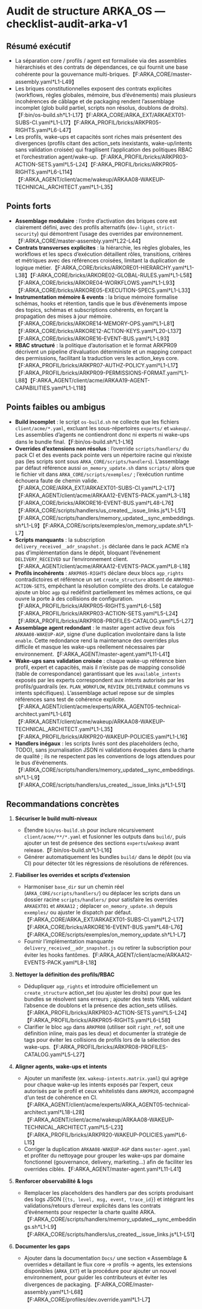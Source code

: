 # Audit de structure ARKA_OS — checklist-audit-arka-v1

## Résumé exécutif
- La séparation core / profils / agent est formalisée via des assemblies hiérarchisés et des contrats de dépendances, ce qui fournit une base cohérente pour la gouvernance multi-briques.【F:ARKA_CORE/master-assembly.yaml†L1-L49】
- Les briques constitutionnelles exposent des contrats explicites (workflows, règles globales, mémoire, bus d’événements) mais plusieurs incohérences de câblage et de packaging rendent l’assemblage incomplet (glob build partiel, scripts non résolus, doublons de droits).【F:bin/os-build.sh†L1-L17】【F:ARKA_CORE/ARKA_EXT/ARKAEXT01-SUBS-CI.yaml†L1-L17】【F:ARKA_PROFIL/bricks/ARKPR05-RIGHTS.yaml†L6-L47】
- Les profils, wake-ups et capacités sont riches mais présentent des divergences (profils citant des action_sets inexistants, wake-up/intents sans validation croisée) qui fragilisent l’application des politiques RBAC et l’orchestration agent/wake-up.【F:ARKA_PROFIL/bricks/ARKPR03-ACTION-SETS.yaml†L5-L24】【F:ARKA_PROFIL/bricks/ARKPR05-RIGHTS.yaml†L6-L114】【F:ARKA_AGENT/client/acme/wakeup/ARKAA08-WAKEUP-TECHNICAL_ARCHITECT.yaml†L1-L35】

## Points forts
- **Assemblage modulaire** : l’ordre d’activation des briques core est clairement défini, avec des profils alternatifs (`dev-light`, `strict-security`) qui démontrent l’usage des overrides par environnement.【F:ARKA_CORE/master-assembly.yaml†L22-L44】
- **Contrats transverses explicites** : la hiérarchie, les règles globales, les workflows et les specs d’exécution détaillent rôles, transitions, critères et métriques avec des références croisées, limitant la duplication de logique métier.【F:ARKA_CORE/bricks/ARKORE01-HIERARCHY.yaml†L1-L38】【F:ARKA_CORE/bricks/ARKORE02-GLOBAL-RULES.yaml†L1-L58】【F:ARKA_CORE/bricks/ARKORE04-WORKFLOWS.yaml†L1-L93】【F:ARKA_CORE/bricks/ARKORE05-EXECUTION-SPECS.yaml†L1-L33】
- **Instrumentation mémoire & events** : la brique mémoire formalise schémas, hooks et rétention, tandis que le bus d’événements impose des topics, schémas et subscriptions cohérents, en forçant la propagation des mises à jour mémoire.【F:ARKA_CORE/bricks/ARKORE14-MEMORY-OPS.yaml†L1-L81】【F:ARKA_CORE/bricks/ARKORE12-ACTION-KEYS.yaml†L20-L137】【F:ARKA_CORE/bricks/ARKORE16-EVENT-BUS.yaml†L1-L93】
- **RBAC structuré** : la politique d’autorisation et le format ARKPR09 décrivent un pipeline d’évaluation déterministe et un mapping compact des permissions, facilitant la traduction vers les action_keys core.【F:ARKA_PROFIL/bricks/ARKPR07-AUTHZ-POLICY.yaml†L1-L17】【F:ARKA_PROFIL/bricks/ARKPR09-PERMISSIONS-FORMAT.yaml†L1-L88】【F:ARKA_AGENT/client/acme/ARKAA19-AGENT-CAPABILITIES.yaml†L1-L118】

## Points faibles ou ambigus
- **Build incomplet** : le script `os-build.sh` ne collecte que les fichiers `client/acme/*.yaml`, excluant les sous-répertoires `experts/` et `wakeup/`. Les assemblies d’agents ne contiendront donc ni experts ni wake-ups dans le bundle final.【F:bin/os-build.sh†L1-L16】
- **Overrides d’extensions non résolus** : l’override `scripts/handlers/` du pack CI et des events pack pointe vers un répertoire racine qui n’existe pas (les scripts sont sous `ARKA_CORE/scripts/handlers`). L’assemblage par défaut référence aussi `on_memory_update.sh` dans `scripts/` alors que le fichier vit dans `ARKA_CORE/scripts/exemples/` ; l’exécution runtime échouera faute de chemin valide.【F:ARKA_CORE/ARKA_EXT/ARKAEXT01-SUBS-CI.yaml†L2-L17】【F:ARKA_AGENT/client/acme/ARKAA12-EVENTS-PACK.yaml†L3-L18】【F:ARKA_CORE/bricks/ARKORE16-EVENT-BUS.yaml†L48-L76】【F:ARKA_CORE/scripts/handlers/us_created__issue_links.js†L1-L51】【F:ARKA_CORE/scripts/handlers/memory_updated__sync_embeddings.sh†L1-L9】【F:ARKA_CORE/scripts/exemples/on_memory_update.sh†L1-L7】
- **Scripts manquants** : la subscription `delivery_received__adr_snapshot.js` déclarée dans le pack ACME n’a pas d’implémentation dans le dépôt, bloquant l’événement `DELIVERY_RECEIVED` sur l’environnement client.【F:ARKA_AGENT/client/acme/ARKAA12-EVENTS-PACK.yaml†L8-L18】
- **Profils incohérents** : `ARKPR05-RIGHTS` déclare deux blocs `agp_rights` contradictoires et référence un set `create_structure` absent de `ARKPR03-ACTION-SETS`, empêchant la résolution complète des droits. Le catalogue ajoute un bloc `agp` qui redéfinit partiellement les mêmes actions, ce qui ouvre la porte à des collisions de configuration.【F:ARKA_PROFIL/bricks/ARKPR05-RIGHTS.yaml†L6-L58】【F:ARKA_PROFIL/bricks/ARKPR03-ACTION-SETS.yaml†L5-L24】【F:ARKA_PROFIL/bricks/ARKPR08-PROFILES-CATALOG.yaml†L5-L27】
- **Assemblage agent redondant** : le master agent active deux fois `ARKAA08-WAKEUP-AGP`, signe d’une duplication involontaire dans la liste `enable`. Cette redondance rend la maintenance des overrides plus difficile et masque les wake-ups réellement nécessaires par environnement.【F:ARKA_AGENT/master-agent.yaml†L11-L41】
- **Wake-ups sans validation croisée** : chaque wake-up référence bien profil, expert et capacités, mais il n’existe pas de mapping consolidé (table de correspondance) garantissant que les `available_intents` exposés par les experts correspondent aux intents autorisés par les profils/guardrails (ex. `PLAN_WORKFLOW`, `REVIEW_DELIVERABLE` communs vs intents spécifiques). L’assemblage actuel repose sur de simples références sans test de cohérence explicite.【F:ARKA_AGENT/client/acme/experts/ARKA_AGENT05-technical-architect.yaml†L1-L61】【F:ARKA_AGENT/client/acme/wakeup/ARKAA08-WAKEUP-TECHNICAL_ARCHITECT.yaml†L1-L35】【F:ARKA_PROFIL/bricks/ARKPR20-WAKEUP-POLICIES.yaml†L1-L16】
- **Handlers inégaux** : les scripts livrés sont des placeholders (echo, TODO), sans journalisation JSON ni validations évoquées dans la charte de qualité ; ils ne respectent pas les conventions de logs attendues pour le bus d’événements.【F:ARKA_CORE/scripts/handlers/memory_updated__sync_embeddings.sh†L1-L9】【F:ARKA_CORE/scripts/handlers/us_created__issue_links.js†L1-L51】

## Recommandations concrètes
1. **Sécuriser le build multi-niveaux**
   - Étendre `bin/os-build.sh` pour inclure récursivement `client/acme/**/*.yaml` et fusionner les outputs dans `build/`, puis ajouter un test de présence des sections `experts`/`wakeup` avant release.【F:bin/os-build.sh†L1-L16】
   - Générer automatiquement les bundles `build/` dans le dépôt (ou via CI) pour détecter tôt les régressions de résolutions de références.

2. **Fiabiliser les overrides et scripts d’extension**
   - Harmoniser `base_dir` sur un chemin réel (`ARKA_CORE/scripts/handlers/`) ou déplacer les scripts dans un dossier racine `scripts/handlers/` pour satisfaire les overrides `ARKAEXT01` et `ARKAA12` ; déplacer `on_memory_update.sh` depuis `exemples/` ou ajuster le dispatch par défaut.【F:ARKA_CORE/ARKA_EXT/ARKAEXT01-SUBS-CI.yaml†L2-L17】【F:ARKA_CORE/bricks/ARKORE16-EVENT-BUS.yaml†L48-L76】【F:ARKA_CORE/scripts/exemples/on_memory_update.sh†L1-L7】
   - Fournir l’implémentation manquante `delivery_received__adr_snapshot.js` ou retirer la subscription pour éviter les hooks fantômes.【F:ARKA_AGENT/client/acme/ARKAA12-EVENTS-PACK.yaml†L8-L18】

3. **Nettoyer la définition des profils/RBAC**
   - Dédupliquer `agp_rights` et introduire officiellement un `create_structure` action_set (ou ajuster les droits) pour que les bundles se résolvent sans erreurs ; ajouter des tests YAML validant l’absence de doublons et la présence des action_sets utilisés.【F:ARKA_PROFIL/bricks/ARKPR03-ACTION-SETS.yaml†L5-L24】【F:ARKA_PROFIL/bricks/ARKPR05-RIGHTS.yaml†L6-L58】
   - Clarifier le bloc `agp` dans `ARKPR08` (utiliser soit `right_ref`, soit une définition inline, mais pas les deux) et documenter la stratégie de tags pour éviter les collisions de profils lors de la sélection des wake-ups.【F:ARKA_PROFIL/bricks/ARKPR08-PROFILES-CATALOG.yaml†L5-L27】

4. **Aligner agents, wake-ups et intents**
   - Ajouter un manifeste (ex. `wakeup-intents.matrix.yaml`) qui agrège pour chaque wake-up les intents exposés par l’expert, ceux autorisés par le profil et ceux whitelistés dans `ARKPR20`, accompagné d’un test de cohérence en CI.【F:ARKA_AGENT/client/acme/experts/ARKA_AGENT05-technical-architect.yaml†L18-L28】【F:ARKA_AGENT/client/acme/wakeup/ARKAA08-WAKEUP-TECHNICAL_ARCHITECT.yaml†L5-L23】【F:ARKA_PROFIL/bricks/ARKPR20-WAKEUP-POLICIES.yaml†L6-L15】
   - Corriger la duplication `ARKAA08-WAKEUP-AGP` dans `master-agent.yaml` et profiter du nettoyage pour grouper les wake-ups par domaine fonctionnel (gouvernance, delivery, marketing…) afin de faciliter les overrides ciblés.【F:ARKA_AGENT/master-agent.yaml†L11-L41】

5. **Renforcer observabilité & logs**
   - Remplacer les placeholders des handlers par des scripts produisant des logs JSON (`{ts, level, msg, event, trace_id}`) et intégrant les validations/retours d’erreur explicités dans les contrats d’événements pour respecter la charte qualité ARKA.【F:ARKA_CORE/scripts/handlers/memory_updated__sync_embeddings.sh†L1-L9】【F:ARKA_CORE/scripts/handlers/us_created__issue_links.js†L1-L51】

6. **Documenter les gaps**
   - Ajouter dans la documentation `Docs/` une section « Assemblage & overrides » détaillant le flux core → profils → agents, les extensions disponibles (`ARKA_EXT`) et la procédure pour ajouter un nouvel environnement, pour guider les contributeurs et éviter les divergences de packaging.【F:ARKA_CORE/master-assembly.yaml†L1-L68】【F:ARKA_CORE/profiles/dev.override.yaml†L1-L7】

